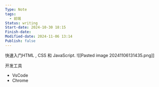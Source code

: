 ```yaml
---
Type: Note
tags:
  - 前端
Status: writing
Start-date: 2024-10-30 18:15
Finish-date: 
Modified-date: 2024-11-06 13:14
Publish: false
---
```


快速入门HTML , CSS 和 JavaScript.
![[Pasted image 20241106131435.png]]

开发工具
- VsCode
- Chrome